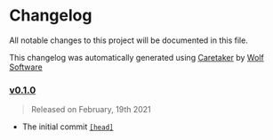 # Changelog

All notable changes to this project will be documented in this file.


This changelog was automatically generated using [Caretaker](https://github.com/DevelopersToolbox/caretaker) by [Wolf Software](https://github.com/WolfSoftware)

### [v0.1.0](https://github.com/DockerToolbox/version-helper/releases/v0.1.0)

> Released on February, 19th 2021

- The initial commit [`[head]`](https://github.com/DockerToolbox/version-helper/commit/)

